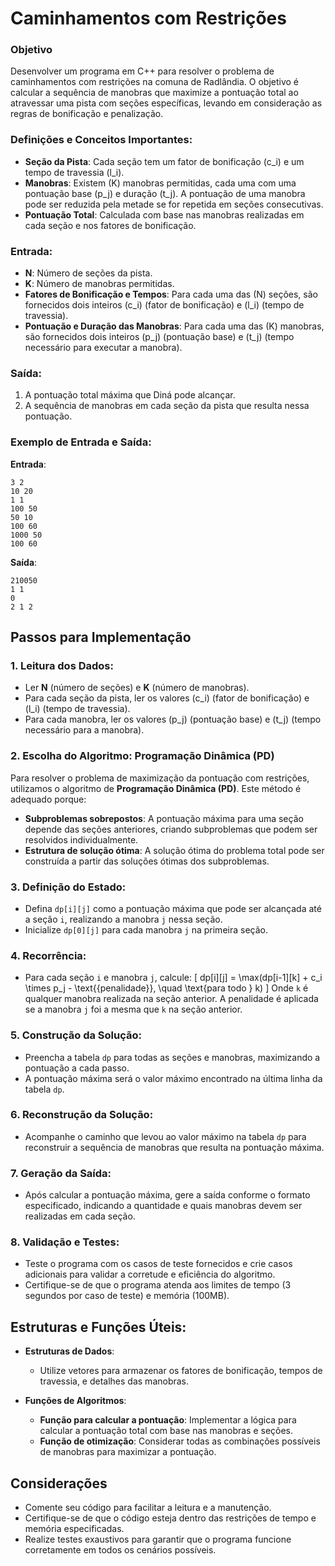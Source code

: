# Caminhamentos com Restrições

### Objetivo
Desenvolver um programa em C++ para resolver o problema de caminhamentos com restrições na comuna de Radlândia. O objetivo é calcular a sequência de manobras que maximize a pontuação total ao atravessar uma pista com seções específicas, levando em consideração as regras de bonificação e penalização.

### Definições e Conceitos Importantes:

- **Seção da Pista**: Cada seção tem um fator de bonificação \(c_i\) e um tempo de travessia \(l_i\).
- **Manobras**: Existem \(K\) manobras permitidas, cada uma com uma pontuação base \(p_j\) e duração \(t_j\). A pontuação de uma manobra pode ser reduzida pela metade se for repetida em seções consecutivas.
- **Pontuação Total**: Calculada com base nas manobras realizadas em cada seção e nos fatores de bonificação.

### Entrada:
- **N**: Número de seções da pista.
- **K**: Número de manobras permitidas.
- **Fatores de Bonificação e Tempos**: Para cada uma das \(N\) seções, são fornecidos dois inteiros \(c_i\) (fator de bonificação) e \(l_i\) (tempo de travessia).
- **Pontuação e Duração das Manobras**: Para cada uma das \(K\) manobras, são fornecidos dois inteiros \(p_j\) (pontuação base) e \(t_j\) (tempo necessário para executar a manobra).

### Saída:
1. A pontuação total máxima que Diná pode alcançar.
2. A sequência de manobras em cada seção da pista que resulta nessa pontuação.

### Exemplo de Entrada e Saída:

**Entrada**:
```
3 2
10 20
1 1
100 50
50 10
100 60
1000 50
100 60
```

**Saída**:
```
210050
1 1
0
2 1 2
```

## Passos para Implementação

### 1. Leitura dos Dados:
- Ler **N** (número de seções) e **K** (número de manobras).
- Para cada seção da pista, ler os valores \(c_i\) (fator de bonificação) e \(l_i\) (tempo de travessia).
- Para cada manobra, ler os valores \(p_j\) (pontuação base) e \(t_j\) (tempo necessário para a manobra).

### 2. Escolha do Algoritmo: Programação Dinâmica (PD)
Para resolver o problema de maximização da pontuação com restrições, utilizamos o algoritmo de **Programação Dinâmica (PD)**. Este método é adequado porque:
- **Subproblemas sobrepostos**: A pontuação máxima para uma seção depende das seções anteriores, criando subproblemas que podem ser resolvidos individualmente.
- **Estrutura de solução ótima**: A solução ótima do problema total pode ser construída a partir das soluções ótimas dos subproblemas.

### 3. Definição do Estado:
- Defina `dp[i][j]` como a pontuação máxima que pode ser alcançada até a seção `i`, realizando a manobra `j` nessa seção.
- Inicialize `dp[0][j]` para cada manobra `j` na primeira seção.

### 4. Recorrência:
- Para cada seção `i` e manobra `j`, calcule:
  \[
  dp[i][j] = \max(dp[i-1][k] + c_i \times p_j - \text{{penalidade}}, \quad \text{para todo } k)
  \]
  Onde `k` é qualquer manobra realizada na seção anterior. A penalidade é aplicada se a manobra `j` foi a mesma que `k` na seção anterior.

### 5. Construção da Solução:
- Preencha a tabela `dp` para todas as seções e manobras, maximizando a pontuação a cada passo.
- A pontuação máxima será o valor máximo encontrado na última linha da tabela `dp`.

### 6. Reconstrução da Solução:
- Acompanhe o caminho que levou ao valor máximo na tabela `dp` para reconstruir a sequência de manobras que resulta na pontuação máxima.

### 7. Geração da Saída:
- Após calcular a pontuação máxima, gere a saída conforme o formato especificado, indicando a quantidade e quais manobras devem ser realizadas em cada seção.

### 8. Validação e Testes:
- Teste o programa com os casos de teste fornecidos e crie casos adicionais para validar a corretude e eficiência do algoritmo.
- Certifique-se de que o programa atenda aos limites de tempo (3 segundos por caso de teste) e memória (100MB).

## Estruturas e Funções Úteis:

- **Estruturas de Dados**:
  - Utilize vetores para armazenar os fatores de bonificação, tempos de travessia, e detalhes das manobras.

- **Funções de Algoritmos**:
  - **Função para calcular a pontuação**: Implementar a lógica para calcular a pontuação total com base nas manobras e seções.
  - **Função de otimização**: Considerar todas as combinações possíveis de manobras para maximizar a pontuação.

## Considerações
- Comente seu código para facilitar a leitura e a manutenção.
- Certifique-se de que o código esteja dentro das restrições de tempo e memória especificadas.
- Realize testes exaustivos para garantir que o programa funcione corretamente em todos os cenários possíveis.
